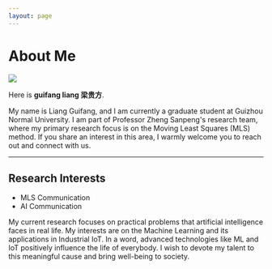 ```yaml
---
layout: page
---
```


# About Me

<img src="https://liangguifang.github.io/images/liangguifang.jpg" class="floatpic">

Here is **guifang liang 梁贵方**.<br>

My name is Liang Guifang, and I am currently a graduate student at Guizhou Normal University. I am part of Professor Zheng Sanpeng's research team, where my primary research focus is on the Moving Least Squares (MLS) method. If you share an interest in this area, I warmly welcome you to reach out and connect with us.


---

## Research Interests

- MLS Communication
- AI Communication

My current research focuses on practical problems that artificial intelligence faces in real life. My interests are on the Machine Learning and its applications in Industrial IoT. In a word, advanced technologies like ML and IoT positively influence the life of everybody.  I wish to devote my talent to this meaningful cause and bring well-being to society.


